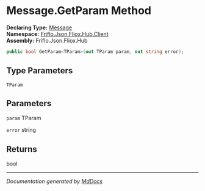 ﻿<!--  
  <auto-generated>   
    The contents of this file were generated by a tool.  
    Changes to this file may be list if the file is regenerated  
  </auto-generated>   
-->

# Message.GetParam Method

**Declaring Type:** [Message](../index.md)  
**Namespace:** [Friflo.Json.Fliox.Hub.Client](../../index.md)  
**Assembly:** Friflo.Json.Fliox.Hub

```csharp
public bool GetParam<TParam>(out TParam param, out string error);
```

## Type Parameters

`TParam`

## Parameters

`param`  TParam

`error`  string

## Returns

bool

___

*Documentation generated by [MdDocs](https://github.com/ap0llo/mddocs)*
